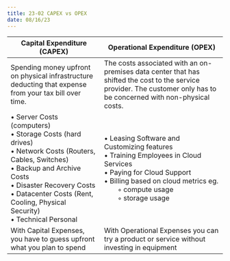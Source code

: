 ```yaml
---
title: 23-02 CAPEX vs OPEX
date: 08/16/23
---
```


<table style = "border: 1px solid white;">
<thead>
  <tr>
    <th>Capital Expenditure (CAPEX)</th>
    <th>Operational Expenditure (OPEX)</th>
  </tr>
</thead>
<tbody>
  <tr>
    <td>Spending money upfront on physical infrastructure deducting that expense from your tax bill over time.</td>
    <td>The costs associated with an on-premises data center that has shifted the cost to the service provider. The customer only has to be concerned with non-physical costs.</td>
  </tr>
  <tr>
    <td>• Server Costs (computers)<br>• Storage Costs (hard drives)<br>• Network Costs (Routers, Cables, Switches)<br>• Backup and Archive Costs<br>• Disaster Recovery Costs<br>• Datacenter Costs (Rent, Cooling, Physical Security)<br>• Technical Personal</td>
    <td>• Leasing Software and Customizing features<br>• Training Employees in Cloud Services<br>• Paying for Cloud Support<br>• Billing based on cloud metrics eg.<br>&emsp;&emsp;◦ compute usage<br>&emsp;&emsp;◦ storage usage</td>
  </tr>
  <tr>
    <td>With Capital Expenses, you have to guess upfront what you plan to spend</td>
    <td>With Operational Expenses you can try a product or service without investing in equipment</td>
  </tr>
</tbody>
</table>
